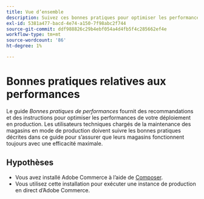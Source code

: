 ```yaml
---
title: Vue d’ensemble
description: Suivez ces bonnes pratiques pour optimiser les performances de votre déploiement Adobe Commerce.
exl-id: 5381a477-bacd-4e74-a150-7f98abc2f744
source-git-commit: ddf988826c29b4ebf054a4d4fb5f4c285662ef4e
workflow-type: tm+mt
source-wordcount: '86'
ht-degree: 1%

---
```


# Bonnes pratiques relatives aux performances

Le guide _Bonnes pratiques de performances_ fournit des recommandations et des instructions pour optimiser les performances de votre déploiement en production. Les utilisateurs techniques chargés de la maintenance des magasins en mode de production doivent suivre les bonnes pratiques décrites dans ce guide pour s’assurer que leurs magasins fonctionnent toujours avec une efficacité maximale.

## Hypothèses

* Vous avez installé Adobe Commerce à l’aide de [Composer](../installation/composer.md).
* Vous utilisez cette installation pour exécuter une instance de production en direct d’Adobe Commerce.

